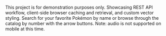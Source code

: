 This project is for demonstration purposes only. Showcasing REST API workflow, client-side browser caching and retrieval, and custom vector styling. Search for your favorite Pokémon by name or browse through the catalog by number with the arrow buttons.
Note: audio is not supported on mobile at this time. 
